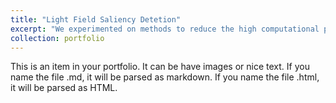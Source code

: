 ```yaml
---
title: "Light Field Saliency Detetion"
excerpt: "We experimented on methods to reduce the high computational power requirement of deep-learning based light field saliency detection algorithms and developed fast and accurate light field saliency detection algorithm with low computational complexity, leveraging on RGB saliency detectors. Our model demonstrated state-of-the-art performance compared to light field saliency detection models in terms of speed with comparable and better Fβ values<br/><img src='/images/arch1.PNG' style='width:40%'>"
collection: portfolio
---
```


This is an item in your portfolio. It can be have images or nice text. If you name the file .md, it will be parsed as markdown. If you name the file .html, it will be parsed as HTML. 
